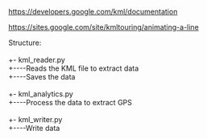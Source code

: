 https://developers.google.com/kml/documentation

https://sites.google.com/site/kmltouring/animating-a-line

Structure:\
\
+- kml_reader.py \
+----Reads the KML file to extract data \
+----Saves the data \
\
+- kml_analytics.py \
+----Process the data to extract GPS \
\
+- kml_writer.py \
+----Write data 
